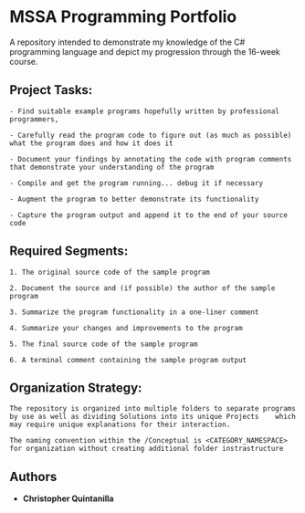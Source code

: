# MSSA Programming Portfolio

A repository intended to demonstrate my knowledge of the C# programming language and depict my progression through the 16-week course.

## Project Tasks:

	- Find suitable example programs hopefully written by professional programmers,

	- Carefully read the program code to figure out (as much as possible) what the program does and how it does it

	- Document your findings by annotating the code with program comments that demonstrate your understanding of the program

	- Compile and get the program running... debug it if necessary

	- Augment the program to better demonstrate its functionality

	- Capture the program output and append it to the end of your source code

## Required Segments:

	1. The original source code of the sample program

	2. Document the source and (if possible) the author of the sample program

	3. Summarize the program functionality in a one-liner comment

	4. Summarize your changes and improvements to the program

	5. The final source code of the sample program

	6. A terminal comment containing the sample program output

## Organization Strategy:

	The repository is organized into multiple folders to separate programs by use as well as dividing Solutions into its unique Projects 	which may require unique explanations for their interaction.

	The naming convention within the /Conceptual is <CATEGORY_NAMESPACE> for organization without creating additional folder instrastructure

## Authors

* **Christopher Quintanilla**

